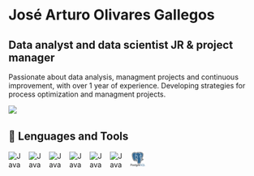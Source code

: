 # José Arturo Olivares Gallegos 
## Data analyst and data scientist JR & project manager

Passionate about data analysis, managment projects and continuous improvement, with over 1 year of experience. Developing strategies for process optimization and managment projects.

<p aling = "left">
  <a href="https://www.linkedin.com/in/jos%C3%A9-arturo-olivares-gallegos-837a41252/">
  <img  text-align:"center" width="50px" style="padding-right:10px" src="https://cdn.jsdelivr.net/gh/devicons/devicon@latest/icons/linkedin/linkedin-original.svg" /> </a>
</p>

## 🧰 Lenguages and Tools

  <img align="left" alt="Java" width="30px" style="padding-right:10px" src="https://cdn.jsdelivr.net/gh/devicons/devicon@latest/icons/python/python-original.svg"/>
  <img align="left" alt="Java" width="30px" style="padding-right:10px" src="https://cdn.jsdelivr.net/gh/devicons/devicon@latest/icons/visualbasic/visualbasic-original.svg" />
  <img align="left" alt="Java" width="30px" style="padding-right:10px" src="https://cdn.jsdelivr.net/gh/devicons/devicon@latest/icons/vscode/vscode-original.svg" />
  <img align="left" alt="Java" width="30px" style="padding-right:10px" src="https://cdn.jsdelivr.net/gh/devicons/devicon@latest/icons/mysql/mysql-original-wordmark.svg" />
  <img align="left" alt="Java" width="30px" style="padding-right:10px" src="https://www.vectorlogo.zone/logos/google_cloud/google_cloud-icon.svg" />
  <img align="left" alt="Java" width="30px" style="padding-right:10px" src="https://www.svgrepo.com/show/303229/microsoft-sql-server-logo.svg" />
  <img align="left" alt="Java" width="30px" style="padding-right:10px" src="https://raw.githubusercontent.com/devicons/devicon/master/icons/postgresql/postgresql-original-wordmark.svg"/>
  <br />

  
#

<!--
**ArturoOliGal/ArturoOliGal** is a ✨ _special_ ✨ repository because its `README.md` (this file) appears on your GitHub profile.

Here are some ideas to get you started:

- 🔭 I’m currently working on ...
- 🌱 I’m currently learning ...
- 👯 I’m looking to collaborate on ...
- 🤔 I’m looking for help with ...
- 💬 Ask me about ...
- 📫 How to reach me: ...
- 😄 Pronouns: ...
- ⚡ Fun fact: ...
-->
